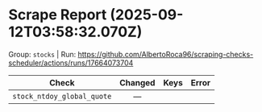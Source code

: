 # Scrape Report (2025-09-12T03:58:32.070Z)

Group: `stocks`  |  Run: https://github.com/AlbertoRoca96/scraping-checks-scheduler/actions/runs/17664073704

| Check | Changed | Keys | Error |
|---|:---:|:--|:--|
| `stock_ntdoy_global_quote` | — |  |  |
